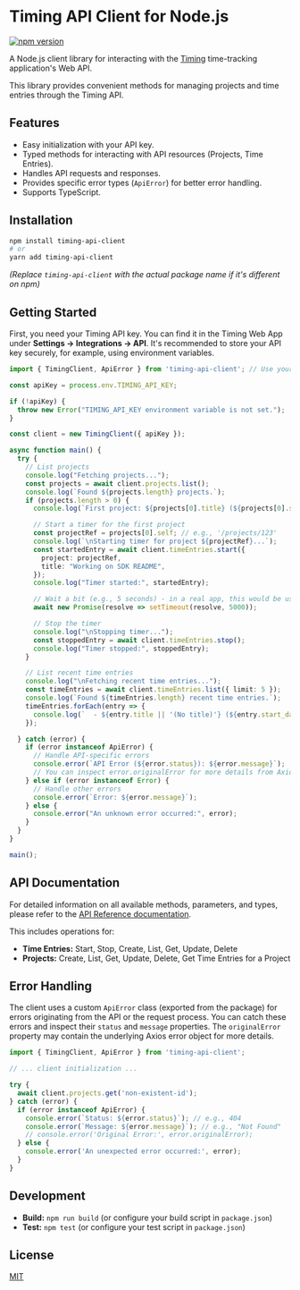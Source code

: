 # Timing API Client for Node.js

[![npm version](https://badge.fury.io/js/timing-api-client.svg)](https://badge.fury.io/js/timing-api-client) <!-- Replace 'timing-api-client' with your actual npm package name if different -->

A Node.js client library for interacting with the [Timing](https://timingapp.com/) time-tracking application's Web API.

This library provides convenient methods for managing projects and time entries through the Timing API.

## Features

*   Easy initialization with your API key.
*   Typed methods for interacting with API resources (Projects, Time Entries).
*   Handles API requests and responses.
*   Provides specific error types (`ApiError`) for better error handling.
*   Supports TypeScript.

## Installation

```bash
npm install timing-api-client
# or
yarn add timing-api-client
```
*(Replace `timing-api-client` with the actual package name if it's different on npm)*

## Getting Started

First, you need your Timing API key. You can find it in the Timing Web App under **Settings -> Integrations -> API**. It's recommended to store your API key securely, for example, using environment variables.

```typescript
import { TimingClient, ApiError } from 'timing-api-client'; // Use your actual package name if different

const apiKey = process.env.TIMING_API_KEY;

if (!apiKey) {
  throw new Error("TIMING_API_KEY environment variable is not set.");
}

const client = new TimingClient({ apiKey });

async function main() {
  try {
    // List projects
    console.log("Fetching projects...");
    const projects = await client.projects.list();
    console.log(`Found ${projects.length} projects.`);
    if (projects.length > 0) {
      console.log(`First project: ${projects[0].title} (${projects[0].self})`);

      // Start a timer for the first project
      const projectRef = projects[0].self; // e.g., '/projects/123'
      console.log(`\nStarting timer for project ${projectRef}...`);
      const startedEntry = await client.timeEntries.start({
        project: projectRef,
        title: "Working on SDK README",
      });
      console.log("Timer started:", startedEntry);

      // Wait a bit (e.g., 5 seconds) - in a real app, this would be user activity
      await new Promise(resolve => setTimeout(resolve, 5000));

      // Stop the timer
      console.log("\nStopping timer...");
      const stoppedEntry = await client.timeEntries.stop();
      console.log("Timer stopped:", stoppedEntry);
    }

    // List recent time entries
    console.log("\nFetching recent time entries...");
    const timeEntries = await client.timeEntries.list({ limit: 5 });
    console.log(`Found ${timeEntries.length} recent time entries.`);
    timeEntries.forEach(entry => {
      console.log(`  - ${entry.title || '(No title)'} (${entry.start_date})`);
    });

  } catch (error) {
    if (error instanceof ApiError) {
      // Handle API-specific errors
      console.error(`API Error (${error.status}): ${error.message}`);
      // You can inspect error.originalError for more details from Axios
    } else if (error instanceof Error) {
      // Handle other errors
      console.error(`Error: ${error.message}`);
    } else {
      console.error("An unknown error occurred:", error);
    }
  }
}

main();
```

## API Documentation

For detailed information on all available methods, parameters, and types, please refer to the [API Reference documentation](./docs/API.md).

This includes operations for:

*   **Time Entries:** Start, Stop, Create, List, Get, Update, Delete
*   **Projects:** Create, List, Get, Update, Delete, Get Time Entries for a Project

## Error Handling

The client uses a custom `ApiError` class (exported from the package) for errors originating from the API or the request process. You can catch these errors and inspect their `status` and `message` properties. The `originalError` property may contain the underlying Axios error object for more details.

```typescript
import { TimingClient, ApiError } from 'timing-api-client';

// ... client initialization ...

try {
  await client.projects.get('non-existent-id');
} catch (error) {
  if (error instanceof ApiError) {
    console.error(`Status: ${error.status}`); // e.g., 404
    console.error(`Message: ${error.message}`); // e.g., "Not Found"
    // console.error('Original Error:', error.originalError);
  } else {
    console.error('An unexpected error occurred:', error);
  }
}
```

## Development

*   **Build:** `npm run build` (or configure your build script in `package.json`)
*   **Test:** `npm test` (or configure your test script in `package.json`)

## License

[MIT](./LICENSE) <!-- Ensure you have a LICENSE file -->
